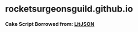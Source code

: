 # rocketsurgeonsguild.github.io

### Cake Script Borrowed from: [LitJSON](https://raw.githubusercontent.com/LitJSON/litjson.github.io/develop/build.cake)